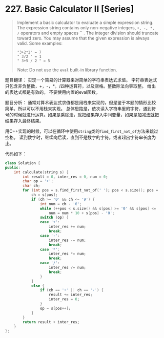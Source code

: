 # 227. Basic Calculator II \[Series\]

> Implement a basic calculator to evaluate a simple expression string. The expression string contains only non-negative integers, `+, -, *, /` operators and empty spaces  `` . The integer division should truncate toward zero. You may assume that the given expression is always valid. Some examples:
>
> ```text
> "3+2*2" = 7
> " 3/2 " = 1
> " 3+5 / 2 " = 5
> ```
>
> Note: Do not use the `eval` built-in library function.

题目翻译： 实现一个简易的计算器来对简单的字符串表达式求值。 字符串表达式只包含非负整数，+，-，\*，/四种运算符，以及空格。整数除法向零取整。 给出的表达式都是有效的。 不要使用内置的eval函数。

题目分析： 通常对算术表达式求值都是用栈来实现的，但是鉴于本题的情形比较简单，所以可以不用栈来实现。 总体思路是，依次读入字符串里的字符，遇到符号的时候就进行运算。如果是乘除法，就把结果存入中间变量，如果是加减法就把结果存入最终结果。

用C++实现的时候，可以在循环中使用`string`类的`find_first_not_of`方法来跳过空格。 读到数字时，继续向后读，直到不是数字的字符，或者超出字符串长度为止。

代码如下：

```cpp
class Solution {
public:
    int calculate(string s) {
        int result = 0, inter_res = 0, num = 0;
        char op = '+';
        char ch;
        for (int pos = s.find_first_not_of(' '); pos < s.size(); pos = s.find_first_not_of(' ', pos)) {
            ch = s[pos];
            if (ch >= '0' && ch <= '9') {
                int num = ch - '0';
                while (++pos < s.size() && s[pos] >= '0' && s[pos] <= '9')
                    num = num * 10 + s[pos] - '0';
                switch (op) {
                case '+':
                    inter_res += num;
                    break;
                case '-':
                    inter_res -= num;
                    break;
                case '*':
                    inter_res *= num;
                    break;
                case '/':
                    inter_res /= num;
                    break;
                }
            }    
            else {
                if (ch == '+' || ch == '-') {
                    result += inter_res;
                    inter_res = 0;
                }
                op = s[pos++];
            }
        }
        return result + inter_res;
    }
};
```

